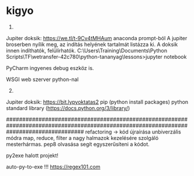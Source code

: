 # kigyo
1.
Jupiter doksik: https://we.tl/t-9Cv4tMHAum
anaconda prompt-ból
A jupiter broserben nyílik meg, az indítás helyének tartalmát listázza ki. A doksik innen indíthatók, felülírhatók.
 C:\Users\Training\Documents\Python Scripts\TF\wetransfer-42c780\python-tananyag\lessons>jupyter notebook
 
PyCharm ingyenes debug eszköz is.

WSGI web szerver python-nal

2.
Jupiter doksik: https://bit.lypyoktatas2
pip (python install packages)
python standard library (https://docs.python.org/3/library/)



########################################################################################################################################
refactoring -> kód újraírása unbiverzális módra
map, reduce, filter a nagy halmazok kezelésére szolgáló mesterhármas.
pep8 olvasása segít egyszerűsíteni a kódot.

py2exe halott projekt!

auto-py-to-exe  !!!
https://regex101.com
